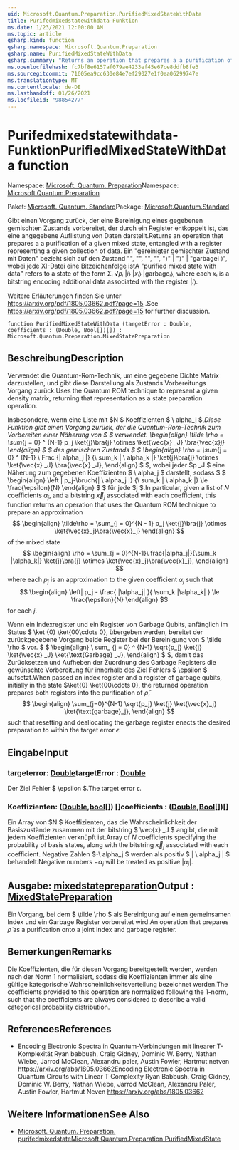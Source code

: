 ```yaml
---
uid: Microsoft.Quantum.Preparation.PurifiedMixedStateWithData
title: Purifedmixedstatewithdata-Funktion
ms.date: 1/23/2021 12:00:00 AM
ms.topic: article
qsharp.kind: function
qsharp.namespace: Microsoft.Quantum.Preparation
qsharp.name: PurifiedMixedStateWithData
qsharp.summary: "Returns an operation that prepares a a purification of a given mixed\rstate, entangled with a register representing a given collection of data.\rA \"purified mixed state with data\" refers to a state of the form Σᵢ √\U0001D45Dᵢ |\U0001D456⟩ |\U0001D465ᵢ⟩ |garbageᵢ⟩,\rwhere each \U0001D465ᵢ is a bitstring encoding additional data associated with the register |\U0001D456⟩.\r\rSee https://arxiv.org/pdf/1805.03662.pdf?page=15 for further discussion."
ms.openlocfilehash: fc7bf8e6157af079ae4233ef45e67ce8ddfb8fe3
ms.sourcegitcommit: 71605ea9cc630e84e7ef29027e1f0ea06299747e
ms.translationtype: MT
ms.contentlocale: de-DE
ms.lasthandoff: 01/26/2021
ms.locfileid: "98854277"
---
```

# <a name="purifiedmixedstatewithdata-function"></a><span data-ttu-id="d01d5-102">Purifedmixedstatewithdata-Funktion</span><span class="sxs-lookup"><span data-stu-id="d01d5-102">PurifiedMixedStateWithData function</span></span>

<span data-ttu-id="d01d5-103">Namespace: [Microsoft. Quantum. Preparation](xref:Microsoft.Quantum.Preparation)</span><span class="sxs-lookup"><span data-stu-id="d01d5-103">Namespace: [Microsoft.Quantum.Preparation](xref:Microsoft.Quantum.Preparation)</span></span>

<span data-ttu-id="d01d5-104">Paket: [Microsoft. Quantum. Standard](https://nuget.org/packages/Microsoft.Quantum.Standard)</span><span class="sxs-lookup"><span data-stu-id="d01d5-104">Package: [Microsoft.Quantum.Standard](https://nuget.org/packages/Microsoft.Quantum.Standard)</span></span>


<span data-ttu-id="d01d5-105">Gibt einen Vorgang zurück, der eine Bereinigung eines gegebenen gemischten Zustands vorbereitet, der durch ein Register entkoppelt ist, das eine angegebene Auflistung von Daten darstellt.</span><span class="sxs-lookup"><span data-stu-id="d01d5-105">Returns an operation that prepares a a purification of a given mixed state, entangled with a register representing a given collection of data.</span></span>
<span data-ttu-id="d01d5-106">Ein "gereinigter gemischter Zustand mit Daten" bezieht sich auf den Zustand "", "", "", "", "⟩" | "⟩" | "garbagei ⟩", wobei jede XI-Datei eine Bitzeichenfolge ist</span><span class="sxs-lookup"><span data-stu-id="d01d5-106">A "purified mixed state with data" refers to a state of the form Σᵢ √𝑝ᵢ |𝑖⟩ |𝑥ᵢ⟩ |garbageᵢ⟩, where each 𝑥ᵢ is a bitstring encoding additional data associated with the register |𝑖⟩.</span></span>

<span data-ttu-id="d01d5-107">Weitere Erläuterungen finden Sie unter https://arxiv.org/pdf/1805.03662.pdf?page=15 .</span><span class="sxs-lookup"><span data-stu-id="d01d5-107">See https://arxiv.org/pdf/1805.03662.pdf?page=15 for further discussion.</span></span>

```qsharp
function PurifiedMixedStateWithData (targetError : Double, coefficients : (Double, Bool[])[]) : Microsoft.Quantum.Preparation.MixedStatePreparation
```


## <a name="description"></a><span data-ttu-id="d01d5-108">Beschreibung</span><span class="sxs-lookup"><span data-stu-id="d01d5-108">Description</span></span>

<span data-ttu-id="d01d5-109">Verwendet die Quantum-Rom-Technik, um eine gegebene Dichte Matrix darzustellen, und gibt diese Darstellung als Zustands Vorbereitungs Vorgang zurück.</span><span class="sxs-lookup"><span data-stu-id="d01d5-109">Uses the Quantum ROM technique to represent a given density matrix, returning that representation as a state preparation operation.</span></span>

<span data-ttu-id="d01d5-110">Insbesondere, wenn eine Liste mit $N $ Koeffizienten $ \ alpha_j $,_Diese Funktion gibt einen Vorgang zurück, der die Quantum-Rom-Technik zum Vorbereiten einer Näherung von $ $ verwendet. \begin{align} \tilde \rho = \sum_{j = 0} ^ {N-1} p_j \ket{j}\bra{j} \otimes \ket{\vec{x} _J} \bra{\vec{x}_j} \end{align} $ $ des gemischten Zustands $ $ \begin{align} \rho = \sum_{j = 0} ^ {N-1} \ Frac {| alpha_j |} {\ sum_k | \ alpha_k |} \ket{j}\bra{j} \otimes \ket{\vec{x} _J} \bra{\vec{x} _J}, \end{align} $ $, wobei jeder $p _J $ eine Näherung zum gegebenen Koeffizienten $ \ alpha_j $ darstellt, sodass $ $ \begin{align} \left | p_j-\bruch{| \ alpha_j |} {\ sum_k | \ alpha_k |} \le \frac{\epsilon}{N} \end{align} $ $ für jede $j $.</span><span class="sxs-lookup"><span data-stu-id="d01d5-110">In particular, given a list of $N$ coefficients $\alpha_j$, and a bitstring $\vec{x}_j$ associated with each coefficient, this function returns an operation that uses the Quantum ROM technique to prepare an approximation $$ \begin{align} \tilde\rho = \sum_{j = 0}^{N - 1} p_j \ket{j}\bra{j} \otimes \ket{\vec{x}_j}\bra{\vec{x}_j} \end{align} $$ of the mixed state $$ \begin{align} \rho = \sum_{j = 0}^{N-1}\ frac{|alpha_j|}{\sum_k |\alpha_k|} \ket{j}\bra{j} \otimes \ket{\vec{x}_j}\bra{\vec{x}_j}, \end{align} $$ where each $p_j$ is an approximation to the given coefficient $\alpha_j$ such that $$ \begin{align} \left| p_j - \frac{ |\alpha_j| }{ \sum_k |\alpha_k| } \le \frac{\epsilon}{N} \end{align} $$ for each $j$.</span></span>

<span data-ttu-id="d01d5-111">Wenn ein Indexregister und ein Register von Garbage Qubits, anfänglich im Status $ \ket {0} \ket{00\cdots 0}, übergeben werden, bereitet der zurückgegebene Vorgang beide Register bei der Bereinigung von $ \tilde \rho $ vor. $ $ \begin{align} \ sum_ {j = 0} ^ {N-1} \sqrt{p_j} \ket{j} \ket{\vec{x} _J} \ket{\text{Garbage} _J}, \end{align} $ $, damit das Zurücksetzen und Aufheben der Zuordnung des Garbage Registers die gewünschte Vorbereitung für innerhalb des Ziel Fehlers $ \epsilon $ aufsetzt.</span><span class="sxs-lookup"><span data-stu-id="d01d5-111">When passed an index register and a register of garbage qubits, initially in the state $\ket{0} \ket{00\cdots 0}, the returned operation prepares both registers into the purification of $\tilde \rho$, $$ \begin{align} \sum_{j=0}^{N-1} \sqrt{p_j} \ket{j} \ket{\vec{x}_j} \ket{\text{garbage}_j}, \end{align} $$ such that resetting and deallocating the garbage register enacts the desired preparation to within the target error $\epsilon$.</span></span>

## <a name="input"></a><span data-ttu-id="d01d5-112">Eingabe</span><span class="sxs-lookup"><span data-stu-id="d01d5-112">Input</span></span>

### <a name="targeterror--double"></a><span data-ttu-id="d01d5-113">targeterror: [Double](xref:microsoft.quantum.lang-ref.double)</span><span class="sxs-lookup"><span data-stu-id="d01d5-113">targetError : [Double](xref:microsoft.quantum.lang-ref.double)</span></span>

<span data-ttu-id="d01d5-114">Der Ziel Fehler $ \epsilon $.</span><span class="sxs-lookup"><span data-stu-id="d01d5-114">The target error $\epsilon$.</span></span>


### <a name="coefficients--doublebool"></a><span data-ttu-id="d01d5-115">Koeffizienten: ([Double](xref:microsoft.quantum.lang-ref.double),[bool](xref:microsoft.quantum.lang-ref.bool)[]) []</span><span class="sxs-lookup"><span data-stu-id="d01d5-115">coefficients : ([Double](xref:microsoft.quantum.lang-ref.double),[Bool](xref:microsoft.quantum.lang-ref.bool)[])[]</span></span>

<span data-ttu-id="d01d5-116">Ein Array von $N $ Koeffizienten, das die Wahrscheinlichkeit der Basiszustände zusammen mit der bitstring $ \vec{x} _J $ angibt, die mit jedem Koeffizienten verknüpft ist.</span><span class="sxs-lookup"><span data-stu-id="d01d5-116">Array of $N$ coefficients specifying the probability of basis states, along with the bitstring $\vec{x}_j$ associated with each coefficient.</span></span>
<span data-ttu-id="d01d5-117">Negative Zahlen $-\ alpha_j $ werden als positiv $ | \ alpha_j | $ behandelt.</span><span class="sxs-lookup"><span data-stu-id="d01d5-117">Negative numbers $-\alpha_j$ will be treated as positive $|\alpha_j|$.</span></span>



## <a name="output--mixedstatepreparation"></a><span data-ttu-id="d01d5-118">Ausgabe: [mixedstatepreparation](xref:Microsoft.Quantum.Preparation.MixedStatePreparation)</span><span class="sxs-lookup"><span data-stu-id="d01d5-118">Output : [MixedStatePreparation](xref:Microsoft.Quantum.Preparation.MixedStatePreparation)</span></span>

<span data-ttu-id="d01d5-119">Ein Vorgang, bei dem $ \tilde \rho $ als Bereinigung auf einen gemeinsamen Index und ein Garbage Register vorbereitet wird.</span><span class="sxs-lookup"><span data-stu-id="d01d5-119">An operation that prepares $\tilde \rho$ as a purification onto a joint index and garbage register.</span></span>

## <a name="remarks"></a><span data-ttu-id="d01d5-120">Bemerkungen</span><span class="sxs-lookup"><span data-stu-id="d01d5-120">Remarks</span></span>

<span data-ttu-id="d01d5-121">Die Koeffizienten, die für diesen Vorgang bereitgestellt werden, werden nach der Norm 1 normalisiert, sodass die Koeffizienten immer als eine gültige kategorische Wahrscheinlichkeitsverteilung bezeichnet werden.</span><span class="sxs-lookup"><span data-stu-id="d01d5-121">The coefficients provided to this operation are normalized following the 1-norm, such that the coefficients are always considered to describe a valid categorical probability distribution.</span></span>

## <a name="references"></a><span data-ttu-id="d01d5-122">References</span><span class="sxs-lookup"><span data-stu-id="d01d5-122">References</span></span>

- <span data-ttu-id="d01d5-123">Encoding Electronic Spectra in Quantum-Verbindungen mit linearer T-Komplexität Ryan babbush, Craig Gidney, Dominic W. Berry, Nathan Wiebe, Jarrod McClean, Alexandru paler, Austin Fowler, Hartmut netven https://arxiv.org/abs/1805.03662</span><span class="sxs-lookup"><span data-stu-id="d01d5-123">Encoding Electronic Spectra in Quantum Circuits with Linear T Complexity Ryan Babbush, Craig Gidney, Dominic W. Berry, Nathan Wiebe, Jarrod McClean, Alexandru Paler, Austin Fowler, Hartmut Neven https://arxiv.org/abs/1805.03662</span></span>

## <a name="see-also"></a><span data-ttu-id="d01d5-124">Weitere Informationen</span><span class="sxs-lookup"><span data-stu-id="d01d5-124">See Also</span></span>

- [<span data-ttu-id="d01d5-125">Microsoft. Quantum. Preparation. purifedmixedstate</span><span class="sxs-lookup"><span data-stu-id="d01d5-125">Microsoft.Quantum.Preparation.PurifiedMixedState</span></span>](xref:Microsoft.Quantum.Preparation.PurifiedMixedState)